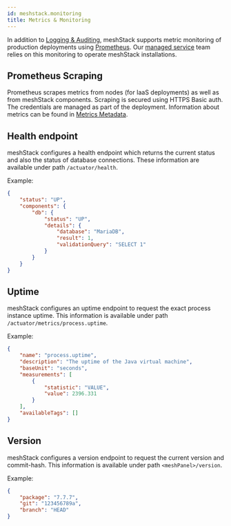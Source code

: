 ```yaml
---
id: meshstack.monitoring
title: Metrics & Monitoring
---
```


In addition to [Logging & Auditing](./meshstack.logging.md), meshStack supports metric monitoring of production
deployments using [Prometheus](https://prometheus.io/). Our [managed service](meshstack.managed-service.md) team
relies on this monitoring to operate meshStack installations.

## Prometheus Scraping

Prometheus scrapes metrics from nodes (for IaaS deployments) as well as from meshStack components.
Scraping is secured using HTTPS Basic auth. The credentials are managed as part of the deployment. Information about metrics can be found in [Metrics Metadata](./meshstack.monitoring.metrics.md).

## Health endpoint

meshStack configures a health endpoint which returns the current status and also the status of database connections. These information are available under path `/actuator/health`.

Example:

```json
{
    "status": "UP",
    "components": {
        "db": {
            "status": "UP",
            "details": {
                "database": "MariaDB",
                "result": 1,
                "validationQuery": "SELECT 1"
            }
        }
    }
}
```

## Uptime

meshStack configures an uptime endpoint to request the exact process instance uptime. This information is available under path `/actuator/metrics/process.uptime`.

Example:

```json
{
    "name": "process.uptime",
    "description": "The uptime of the Java virtual machine",
    "baseUnit": "seconds",
    "measurements": [
        {
            "statistic": "VALUE",
            "value": 2396.331
        }
    ],
    "availableTags": []
}
```

## Version

meshStack configures a version endpoint to request the current version and commit-hash. This information is available under path `<meshPanel>/version`.

Example:

```json
{
    "package": "7.7.7",
    "git": "123456789a",
    "branch": "HEAD"
}

```
